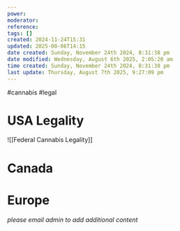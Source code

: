 ```yaml
---
power: 
moderator: 
reference: 
tags: []
created: 2024-11-24T15:31
updated: 2025-08-06T14:15
date created: Sunday, November 24th 2024, 8:31:38 pm
date modified: Wednesday, August 6th 2025, 2:05:20 am
time created: Sunday, November 24th 2024, 8:31:38 pm
last update: Thursday, August 7th 2025, 9:27:09 pm
---
```

#cannabis #legal 
# USA Legality
![[Federal Cannabis Legality]]

# Canada
# Europe

*please email admin to add additional content*